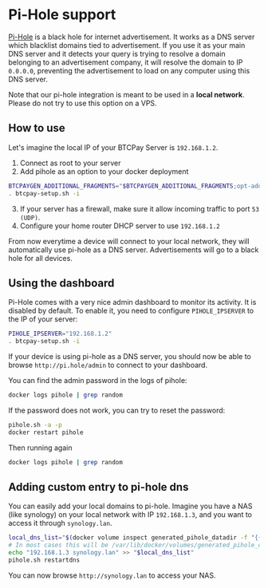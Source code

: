 # Pi-Hole support

[Pi-Hole](https://pi-hole.net/) is a black hole for internet advertisement.
It works as a DNS server which blacklist domains tied to advertisement. If you use it as your main DNS server and it detects your query is trying to resolve a domain belonging to an advertisement company, it will resolve the domain to IP `0.0.0.0`, preventing the advertisement to load on any computer using this DNS server.

Note that our pi-hole integration is meant to be used in a **local network**. Please do not try to use this option on a VPS.

## How to use

Let's imagine the local IP of your BTCPay Server is `192.168.1.2`.

1. Connect as root to your server
2. Add pihole as an option to your docker deployment

```bash
BTCPAYGEN_ADDITIONAL_FRAGMENTS="$BTCPAYGEN_ADDITIONAL_FRAGMENTS;opt-add-pihole"
. btcpay-setup.sh -i
```

3. If your server has a firewall, make sure it allow incoming traffic to port `53 (UDP)`.
4. Configure your home router DHCP server to use `192.168.1.2`

From now everytime a device will connect to your local network, they will automatically use pi-hole as a DNS server. Advertisements will go to a black hole for all devices.

## Using the dashboard

Pi-Hole comes with a very nice admin dashboard to monitor its activity.
It is disabled by default. To enable it, you need to configure `PIHOLE_IPSERVER` to the IP of your server:

```bash
PIHOLE_IPSERVER="192.168.1.2"
. btcpay-setup.sh -i
```

If your device is using pi-hole as a DNS server, you should now be able to browse `http://pi.hole/admin` to connect to your dashboard.

You can find the admin password in the logs of pihole:

```bash
docker logs pihole | grep random
```

If the password does not work, you can try to reset the password:
```bash
pihole.sh -a -p
docker restart pihole
```

Then running again
```bash
docker logs pihole | grep random
```

## Adding custom entry to pi-hole dns

You can easily add your local domains to pi-hole.
Imagine you have a NAS (like synology) on your local network with IP `192.168.1.3`, and you want to access it through `synology.lan`.

```bash
local_dns_list="$(docker volume inspect generated_pihole_datadir -f "{{.Mountpoint}}")/lan.list"
# In most cases this will be /var/lib/docker/volumes/generated_pihole_datadir/_data/lan.list
echo "192.168.1.3 synology.lan" >> "$local_dns_list"
pihole.sh restartdns
```

You can now browse `http://synology.lan` to access your NAS.